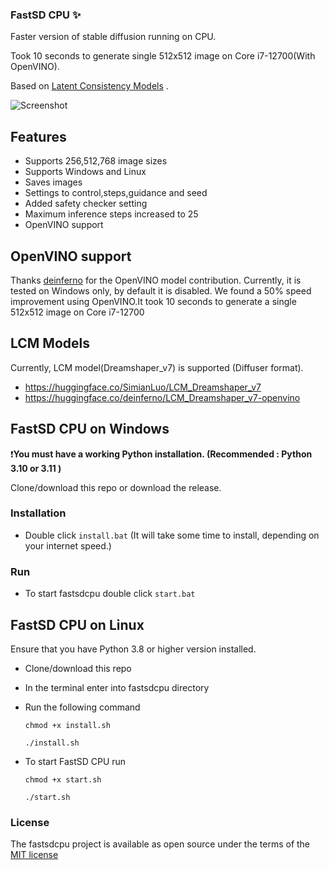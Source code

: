 ### FastSD CPU :sparkles:

Faster version of stable diffusion running on CPU.

Took 10 seconds to generate single 512x512 image on Core i7-12700(With OpenVINO).

Based on [Latent Consistency Models](https://github.com/luosiallen/latent-consistency-model) .

![Screenshot](https://raw.githubusercontent.com/rupeshs/fastsdcpu/main/fastsdcpu-screenshot.png)

## Features
- Supports 256,512,768 image sizes
- Supports Windows and Linux
- Saves images
- Settings to control,steps,guidance and seed
- Added safety checker setting
- Maximum inference steps increased to 25
- OpenVINO support

## OpenVINO support

Thanks [deinferno](https://github.com/deinferno) for the OpenVINO model contribution.
Currently, it is tested on Windows only, by default it is disabled.
We found a 50% speed improvement using OpenVINO.It 
took 10 seconds to generate a single 512x512 image on Core i7-12700

## LCM Models 

Currently, LCM model(Dreamshaper_v7) is supported (Diffuser format).

- https://huggingface.co/SimianLuo/LCM_Dreamshaper_v7
- https://huggingface.co/deinferno/LCM_Dreamshaper_v7-openvino

## FastSD CPU on Windows
:exclamation:**You must have a working Python installation. (Recommended : Python 3.10 or 3.11 )**

Clone/download this repo or download the release.

### Installation

 - Double click `install.bat`  (It will take some time to install, depending on your internet speed.)




### Run
- To start fastsdcpu double click `start.bat`

## FastSD CPU on Linux

Ensure that you have Python 3.8 or higher version installed.


- Clone/download this repo
- In the terminal enter into fastsdcpu directory
- Run the following command

  `chmod +x install.sh`

  `./install.sh`
- To start FastSD CPU run

  `chmod +x start.sh`

  `./start.sh`
### License

The fastsdcpu project is available as open source under the terms of the [MIT license](https://github.com/rupeshs/fastsdcpu/blob/main/LICENSE)
